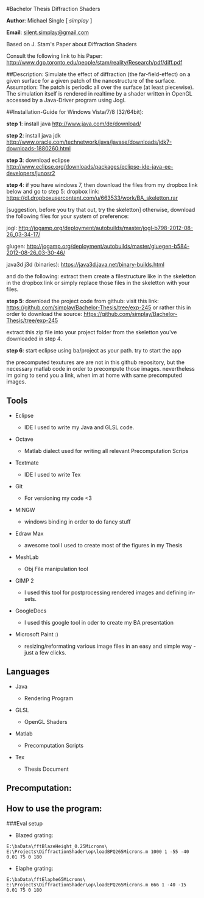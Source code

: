 #Bachelor Thesis Diffraction Shaders

**Author**: Michael Single [ _simplay_ ]

**Email**: silent.simplay@gmail.com

Based on J. Stam's Paper about Diffraction Shaders

Consult the following link to his Paper:
http://www.dgp.toronto.edu/people/stam/reality/Research/pdf/diff.pdf

##Description: 
Simulate the effect of diffraction (the far-field-effect) on a given surface for a given patch of the nanostructure of the surface.
Assumption: The patch is periodic all over the surface (at least piecewise). The simulation itself is rendered in realtime by a shader written in OpenGL accessed by a Java-Driver program using Jogl.


##Installation-Guide for Windows Vista/7/8 (32/64bit):

**step 1**: install java
http://www.java.com/de/download/

**step 2**: install java jdk
http://www.oracle.com/technetwork/java/javase/downloads/jdk7-downloads-1880260.html

**step 3**: download eclipse
http://www.eclipse.org/downloads/packages/eclipse-ide-java-ee-developers/junosr2

**step 4**:
if you have windows 7, then download the files from my dropbox link below and go to step 5:
dropbox link:
https://dl.dropboxusercontent.com/u/663533/work/BA_skeletton.rar

[suggestion, before you try that out, try the skeletton]
otherwise, download the following files for your system of preference:

jogl:
http://jogamp.org/deployment/autobuilds/master/jogl-b798-2012-08-26_03-34-17/

glugen:
http://jogamp.org/deployment/autobuilds/master/gluegen-b584-2012-08-26_03-30-46/

java3d j3d (binaries):
https://java3d.java.net/binary-builds.html

and do the following: extract them
create a filestructure like in the skeletton in the dropbox link or simply replace those files in the skeletton with your files.

**step 5**: download the project code from github:
visit this link: https://github.com/simplay/Bachelor-Thesis/tree/exp-245
or rather this in order to download the source:
https://github.com/simplay/Bachelor-Thesis/tree/exp-245

extract this zip file into your project folder from the skeletton you've downloaded in step 4.

**step 6**: start eclipse using ba/project as your path.
try to start the app

the precomputed texutures are are not in this github repository, but the necessary matlab code in order to precompute those images.
nevertheless im going to send you a link, when im at home with same precomputed images.
## Tools
+ Eclipse
  + IDE I used to write my Java and GLSL code. 
  
+ Octave
  + Matlab dialect used for writing all relevant Precomputation Scrips 

+ Textmate
  + IDE I used to write Tex 

+ Git
  + For versioning my code <3 

+ MINGW
  + windows binding in order to do fancy stuff  

+ Edraw Max
  + awesome tool I used to create most of the figures in my Thesis 

+ MeshLab
  + Obj File manipulation tool 

+ GIMP 2
  + I used this tool for postprocessing rendered images and defining in-sets. 

+ GoogleDocs
  + I used this google tool in oder to create my BA presentation 

+ Microsoft Paint :)
  + resizing/reformating various image files in an easy and simple way - just a few clicks. 

## Languages
+ Java
  + Rendering Program 

+ GLSL
  + OpenGL Shaders 

+ Matlab
  + Precomputation Scripts

+ Tex
  + Thesis Document 

## Precomputation:

## How to use the program:
###Eval setup
+ Blazed grating:

````E:\baData\fftBlazeHeight_0.25Microns\ E:\Projects\DiffractionShader\op\loadBPQ265Microns.m 1000 1 -55 -40 0.01 75 0 180````

+ Elaphe grating:

````E:\baData\fftElaphe65Microns\ E:\Projects\DiffractionShader\op\loadEPQ265Microns.m 666 1 -40 -15 0.01 75 0 180````
